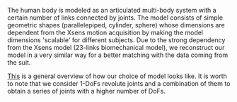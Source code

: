 The human body is modeled as an articulated multi-body system with a certain
 number of links connected by joints.  The model consists of simple geometric
 shapes (parallelepiped, cylinder, sphere) whose dimensions are dependent 
from the Xsens motion acquisition by making the model dimensions 'scalable'
 for different subjects.  Due to the strong dependency from the Xsens model
 (23-links biomechanical model), we reconstruct our model in a very similar
 way for a better matching with the data coming from the suit. 

[This](https://github.com/claudia-lat/MAPest/blob/master/Experiments/23links_human/misc/humanModelpng.png)
 is a general overview of how our choice of model looks like.  It is worth 
to note that we consider 1-DoFs revolute joints and a combination of them to 
obtain a series of joints with a higher number of DoFs.
